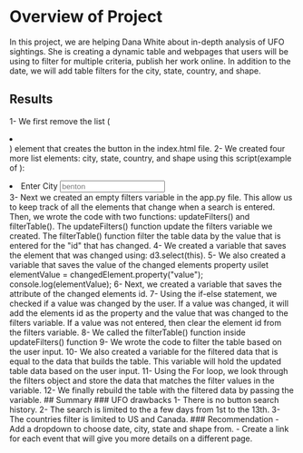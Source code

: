 # Overview of Project
In this project, we are helping Dana White about in-depth analysis of UFO sightings. She is creating a dynamic table and webpages that users will be using to filter for multiple criteria, publish her work online. In addition to the date, we will add table filters for the city, state, country, and shape.
## Results
1- We first remove the list (<li></li>) element that creates the button in the index.html file.
2- We created four more list elements: city, state, country, and shape using this script(example of ):
<li class ="bg-dark">
   <label for = "city">Enter City</label>
   <input type="text" placeholder="benton" id="city" />
</li>
3- Next we created an empty filters variable in the app.py file. This allow us to keep track of all the elements that change when a search is entered. Then, we wrote the code with two functions: updateFilters() and filterTable().
The updateFilters() function update the filters variable we created.
The filterTable() function filter the table data by the value that is entered for the "id" that has changed.
4- We created a variable that saves the element that was changed using: d3.select(this).
5- We also created a variable that saves the value of the changed elements property 
usilet elementValue = changedElement.property("value");
                       console.log(elementValue);
6- Next, we created a variable that saves the attribute of the changed elements id.
7- Using the if-else statement, we checked if a value was changed by the user. If a value was changed, it will add the elements id as the property and the value that was changed to the filters variable. If a value was not entered, then clear the element id from the filters variable.
8- We called the filterTable() function inside updateFilters() function 
9- We wrote the code to filter the table based on the user input.
10- We also created a variable for the filtered data that is equal to the data that builds the table. This variable will hold the updated table data based on the user input.
11- Using the For loop, we look through the filters object and store the data that matches the filter values in the variable.
12- We finally rebuild the table with the filtered data by passing the variable. 
## Summary
### UFO drawbacks
1- There is no button search history.
2- The search is limited to the a few days from 1st to the 13th.
3- The countries filter is limited to US and Canada. 
### Recommendation
- Add a dropdown to choose date, city, state and shape from.
- Create a link for each event that will give you more details on a different page.
